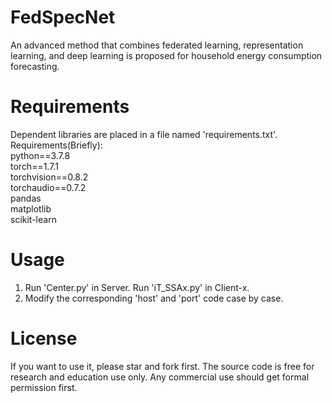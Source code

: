 # FedSpecNet
An advanced method that combines federated learning, representation learning, and deep learning is proposed for household energy consumption forecasting.

# Requirements
Dependent libraries are placed in a file named 'requirements.txt'.
Requirements(Briefly):  
python==3.7.8  
torch==1.7.1  
torchvision==0.8.2  
torchaudio==0.7.2  
pandas  
matplotlib  
scikit-learn  

# Usage
1. Run 'Center.py' in Server. Run 'iT_SSAx.py' in Client-x. 
2. Modify the corresponding 'host' and 'port' code case by case.

# License
If you want to use it, please star and fork first. The source code is free for research and education use only. Any commercial use should get formal permission first.
